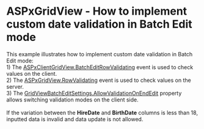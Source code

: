 # ASPxGridView - How to implement custom date validation in Batch Edit mode


<p>This example illustrates how to implement custom date validation in Batch Edit mode: <br />1) The <a href="https://documentation.devexpress.com/#AspNet/DevExpressWebASPxGridViewScriptsASPxClientGridView_BatchEditRowValidatingtopic">ASPxClientGridView.BatchEditRowValidating</a> event is used to check values on the client.<br />2) The <a href="https://documentation.devexpress.com/#AspNet/DevExpressWebASPxGridViewASPxGridView_RowValidatingtopic">ASPxGridView.RowValidating</a> event is used to check values on the server.<br />3) The <a href="https://documentation.devexpress.com/#AspNet/DevExpressWebASPxGridViewGridViewBatchEditSettings_AllowValidationOnEndEdittopic">GridViewBatchEditSettings.AllowValidationOnEndEdit</a> property allows switching validation modes on the client side.  <br /><br />If the variation between the <strong>HireDate</strong> and <strong>BirthDate</strong> columns is less than 18, inputted data is invalid and data update is not allowed. </p>

<br/>


